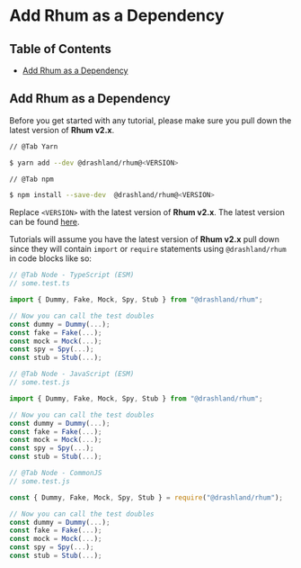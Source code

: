 # Add Rhum as a Dependency

## Table of Contents

- [Add Rhum as a Dependency](#add-rhum-as-a-dependency)

## Add Rhum as a Dependency

Before you get started with any tutorial, please make sure you pull down the
latest version of **Rhum v2.x**.

```bash
// @Tab Yarn

$ yarn add --dev @drashland/rhum@<VERSION>

// @Tab npm

$ npm install --save-dev  @drashland/rhum@<VERSION>
```

Replace `<VERSION>` with the latest version of **Rhum v2.x**. The latest version
can be found [here](https://github.com/drashland/rhum/releases/latest).

Tutorials will assume you have the latest version of **Rhum v2.x** pull down
since they will contain `import` or `require` statements using `@drashland/rhum`
in code blocks like so:

```typescript
// @Tab Node - TypeScript (ESM)
// some.test.ts

import { Dummy, Fake, Mock, Spy, Stub } from "@drashland/rhum";

// Now you can call the test doubles
const dummy = Dummy(...);
const fake = Fake(...);
const mock = Mock(...);
const spy = Spy(...);
const stub = Stub(...);

// @Tab Node - JavaScript (ESM)
// some.test.js

import { Dummy, Fake, Mock, Spy, Stub } from "@drashland/rhum";

// Now you can call the test doubles
const dummy = Dummy(...);
const fake = Fake(...);
const mock = Mock(...);
const spy = Spy(...);
const stub = Stub(...);

// @Tab Node - CommonJS
// some.test.js

const { Dummy, Fake, Mock, Spy, Stub } = require("@drashland/rhum");

// Now you can call the test doubles
const dummy = Dummy(...);
const fake = Fake(...);
const mock = Mock(...);
const spy = Spy(...);
const stub = Stub(...);
```
